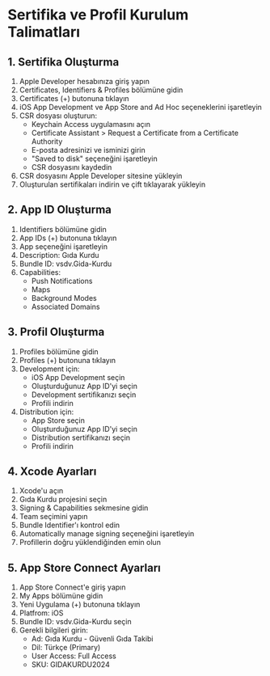 # Sertifika ve Profil Kurulum Talimatları

## 1. Sertifika Oluşturma
1. Apple Developer hesabınıza giriş yapın
2. Certificates, Identifiers & Profiles bölümüne gidin
3. Certificates (+) butonuna tıklayın
4. iOS App Development ve App Store and Ad Hoc seçeneklerini işaretleyin
5. CSR dosyası oluşturun:
   - Keychain Access uygulamasını açın
   - Certificate Assistant > Request a Certificate from a Certificate Authority
   - E-posta adresinizi ve isminizi girin
   - "Saved to disk" seçeneğini işaretleyin
   - CSR dosyasını kaydedin
6. CSR dosyasını Apple Developer sitesine yükleyin
7. Oluşturulan sertifikaları indirin ve çift tıklayarak yükleyin

## 2. App ID Oluşturma
1. Identifiers bölümüne gidin
2. App IDs (+) butonuna tıklayın
3. App seçeneğini işaretleyin
4. Description: Gıda Kurdu
5. Bundle ID: vsdv.Gida-Kurdu
6. Capabilities:
   - Push Notifications
   - Maps
   - Background Modes
   - Associated Domains

## 3. Profil Oluşturma
1. Profiles bölümüne gidin
2. Profiles (+) butonuna tıklayın
3. Development için:
   - iOS App Development seçin
   - Oluşturduğunuz App ID'yi seçin
   - Development sertifikanızı seçin
   - Profili indirin
4. Distribution için:
   - App Store seçin
   - Oluşturduğunuz App ID'yi seçin
   - Distribution sertifikanızı seçin
   - Profili indirin

## 4. Xcode Ayarları
1. Xcode'u açın
2. Gıda Kurdu projesini seçin
3. Signing & Capabilities sekmesine gidin
4. Team seçimini yapın
5. Bundle Identifier'ı kontrol edin
6. Automatically manage signing seçeneğini işaretleyin
7. Profillerin doğru yüklendiğinden emin olun

## 5. App Store Connect Ayarları
1. App Store Connect'e giriş yapın
2. My Apps bölümüne gidin
3. Yeni Uygulama (+) butonuna tıklayın
4. Platfrom: iOS
5. Bundle ID: vsdv.Gida-Kurdu seçin
6. Gerekli bilgileri girin:
   - Ad: Gıda Kurdu - Güvenli Gıda Takibi
   - Dil: Türkçe (Primary)
   - User Access: Full Access
   - SKU: GIDAKURDU2024 